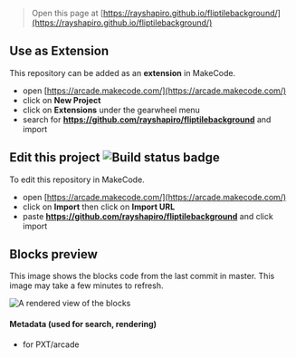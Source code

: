  


> Open this page at [https://rayshapiro.github.io/fliptilebackground/](https://rayshapiro.github.io/fliptilebackground/)

## Use as Extension

This repository can be added as an **extension** in MakeCode.

* open [https://arcade.makecode.com/](https://arcade.makecode.com/)
* click on **New Project**
* click on **Extensions** under the gearwheel menu
* search for **https://github.com/rayshapiro/fliptilebackground** and import

## Edit this project ![Build status badge](https://github.com/rayshapiro/fliptilebackground/workflows/MakeCode/badge.svg)

To edit this repository in MakeCode.

* open [https://arcade.makecode.com/](https://arcade.makecode.com/)
* click on **Import** then click on **Import URL**
* paste **https://github.com/rayshapiro/fliptilebackground** and click import

## Blocks preview

This image shows the blocks code from the last commit in master.
This image may take a few minutes to refresh.

![A rendered view of the blocks](https://github.com/rayshapiro/fliptilebackground/raw/master/.github/makecode/blocks.png)

#### Metadata (used for search, rendering)

* for PXT/arcade
<script src="https://makecode.com/gh-pages-embed.js"></script><script>makeCodeRender("{{ site.makecode.home_url }}", "{{ site.github.owner_name }}/{{ site.github.repository_name }}");</script>
